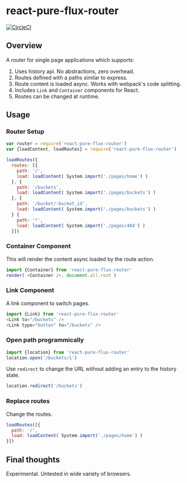 # react-pure-flux-router

[![CircleCI](https://circleci.com/gh/PureFlux/react-pure-flux-router.svg?style=svg)](https://circleci.com/gh/WebsiteHQ/react-pure-flux-router)

## Overview

A router for single page applications which supports:

1. Uses history api. No abstractions, zero overhead.
2. Routes defined with a paths similar to express.
3. Route content is loaded async. Works with webpack's code splitting.
4. Includes `Link` and `Container` components for React.
5. Routes can be changed at runtime.

## Usage

### Router Setup

```js
var router = require('react-pure-flux-router')
var {loadContent, loadRoutes} = require('react-pure-flux-router')

loadRoutes({
  routes: [{
    path: '/',
    load: loadContent( System.import('./pages/home') )
  }, {
    path: '/buckets',
    load: loadContent( System.import('./pages/buckets') )
  }, {
    path: '/bucket/:bucket_id',
    load: loadContent( System.import('./pages/buckets') )
  } {
    path: '*',
    load: loadContent( System.import('./pages/404') )
  }])
```
### Container Component

This will render the content async loaded by the route action.

```js
import {Container} from 'react-pure-flux-router'
render( <Container />, document.all.root )
```

### Link Component

A link component to switch pages.

```js
import {Link} from 'react-pure-flux-router'
<Link to="/buckets" />
<Link type="button" to="/buckets" />
```

### Open path programmically

```js
import {location} from 'react-pure-flux-router'
location.open('/buckets/1')
```
Use `redirect` to change the URL without adding an entry to the history state.
```js
location.redirect('/buckets')
```

### Replace routes

Change the routes.

```js
loadRoutes([{
  path: '/',
  load: loadContent( System.import('./pages/home') )
}])
```

## Final thoughts

Experimental. Untested in wide variety of browsers.
